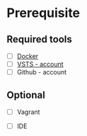 # Prerequisite

## Required tools

* [ ] [Docker](https://docs.docker.com/install/) 
* [ ] [VSTS - account ](https://www.visualstudio.com/team-services/)
* [ ] Github - account

## **Optional** 

* [ ] Vagrant
* [ ] IDE



